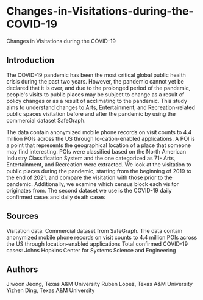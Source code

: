 # Changes-in-Visitations-during-the-COVID-19
Changes in Visitations during the COVID-19

## Introduction
The COVID-19 pandemic has been the most critical global public health crisis during the past two years. However, the pandemic cannot yet be declared that it is over, and due to the prolonged period of the pandemic, people's visits to public places may be subject to change as a result of policy changes or as a result of acclimating to the pandemic. This study aims to understand changes to Arts, Entertainment, and Recreation-related public spaces visitation before and after the pandemic by using the commercial dataset SafeGraph. 

The data contain anonymized mobile phone records on visit counts to 4.4 million POIs across the US through lo-cation-enabled applications. A POI is a point that represents the geographical location of a place that someone may find interesting. POIs were classified based on the North American Industry Classification System and the one categorized as 71- Arts, Entertainment, and Recreation were extracted. We look at the visitation to public places during the pandemic, starting from the beginning of 2019 to the end of 2021, and compare the visitation with those prior to the pandemic. Additionally, we examine which census block each visitor originates from. The second dataset we use is the COVID-19 daily confirmed cases and daily death cases

## Sources
Visitation data: Commercial dataset from SafeGraph. The data contain anonymized mobile phone records on visit counts to 4.4 million POIs across the US through location-enabled applications
Total confirmed COVID-19 cases: Johns Hopkins Center for Systems Science and Engineering 

## Authors
Jiwoon Jeong, Texas A&M University
Ruben Lopez, Texas A&M University
Yizhen Ding, Texas A&M University

